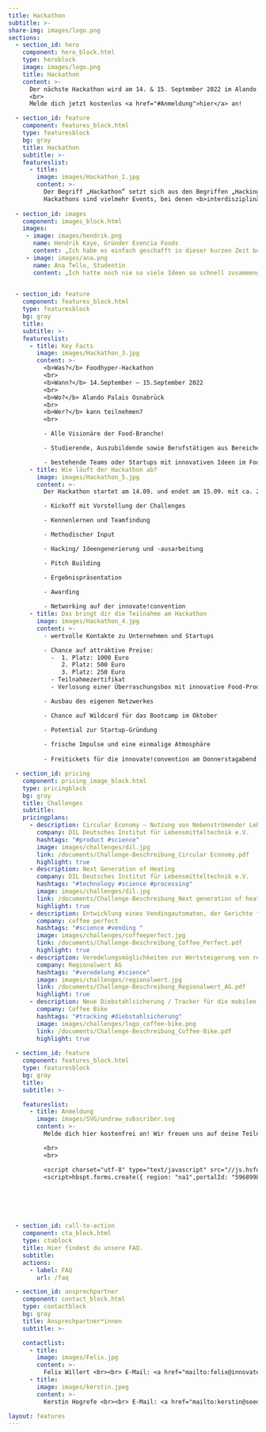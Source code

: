 ```yaml
---
title: Hackathon
subtitle: >-
share-img: images/logo.png
sections:
  - section_id: hero
    component: hero_block.html
    type: heroblock
    image: images/logo.png
    title: Hackathon
    content: >-
      Der nächste Hackathon wird am 14. & 15. September 2022 im Alando Palais (Osnabrück) stattfinden.
      <br>
      Melde dich jetzt kostenlos <a href="#Anmeldung">hier</a> an!

  - section_id: feature
    component: features_block.html
    type: featuresblock
    bg: gray
    title: Hackathon
    subtitle: >-
    featureslist:
      - title:
        image: images/Hackathon_1.jpg
        content: >-
          Der Begriff „Hackathon” setzt sich aus den Begriffen „Hacking” und „Marathon” zusammen. Die Verwendung des Begriffs „Hacking” ist dabei spielerisch gemeint und bezieht sich nicht auf kriminelle Cyberaktivitäten.
          Hackathons sind vielmehr Events, bei denen <b>interdisziplinäre Teams</b> in <b>kurzer Zeit</b> kollaborativ <b>Lösungen für praxisrelevante Herausforderungen</b> der Industrie und Wirtschaft erarbeiten. Beim FoodHyper-Hackathon handelt es sich um Herausforderungen, die speziell aus dem <b>Lebensmittelbereich</b> kommen.
  
  - section_id: images
    component: images_block.html
    images:
     - image: images/hendrik.png
       name: Hendrik Kaye, Gründer Esencia Foods
       content: „Ich habe es einfach geschafft in dieser kurzen Zeit bei dem Hackathon von Donnerstag auf Freitag die Arbeit mit einem Team von 5 Leuten zu schaffen, die ich sonst alleine gerade so in einer Woche schaffe!"
     - image: images/ana.png
       name: Ana Tello, Studentin
       content: „Ich hatte noch nie so viele Ideen so schnell zusammengebracht und am Ende so ein tolles Ergebnis bekommen. Ich denke, man sollte auf jeden Fall mitmachen, um einfach die Erfahrung zu sammeln. Ich finde, die Erfahrung ist das wichtigste im Berufsleben von jungen Menschen.“
  

  - section_id: feature
    component: features_block.html
    type: featuresblock
    bg: gray
    title:
    subtitle: >-
    featureslist:
      - title: Key Facts
        image: images/Hackathon_3.jpg
        content: >-
          <b>Was?</b> Foodhyper-Hackathon
          <br>
          <b>Wann?</b> 14.September – 15.September 2022
          <br>
          <b>Wo?</b> Alando Palais Osnabrück
          <br>
          <b>Wer?</b> kann teilnehmen? 
          <br>

          - Alle Visionäre der Food-Branche!

          - Studierende, Auszubildende sowie Berufstätigen aus Bereichen wie Lebensmitteltechnik, Prozessmanagement, Informatik, BWL, u.v.m.

          - bestehende Teams oder Startups mit innovativen Ideen im Food(Tech)-Bereich mit eigener Challenge
      - title: Wie läuft der Hackathon ab?
        image: images/Hackathon_5.jpg
        content: >-
          Der Hackathon startet am 14.09. und endet am 15.09. mit ca. 22 h reiner Hacking-Zeit:

          - Kickoff mit Vorstellung der Challenges

          - Kennenlernen und Teamfindung

          - Methodischer Input

          - Hacking/ Ideengenerierung und -ausarbeitung

          - Pitch Building

          - Ergebnispräsentation

          - Awarding
  
          - Networking auf der innovate!convention 
      - title: Das bringt dir die Teilnahme am Hackathon
        image: images/Hackathon_4.jpg
        content: >-
          - wertvolle Kontakte zu Unternehmen und Startups

          - Chance auf attraktive Preise:
            -  1. Platz: 1000 Euro
               2. Platz: 500 Euro
               3. Platz: 250 Euro 
            - Teilnahmezertifikat
            - Verlosung einer Überraschungsbox mit innovative Food-Produkten unter den Teilnehmer*innen

          - Ausbau des eigenen Netzwerkes

          - Chance auf Wildcard für das Bootcamp im Oktober

          - Potential zur Startup-Gründung
          
          - frische Impulse und eine einmalige Atmosphäre
          
          - Freitickets für die innovate!convention am Donnerstagabend

  - section_id: pricing
    component: pricing_image_block.html
    type: pricingblock
    bg: gray
    title: Challenges 
    subtitle:
    pricingplans:
      - description: Circular Economy – Nutzung von Nebenströmender Lebensmittelwertschöpfungskette
        company: DIL Deutsches Institut für Lebensmitteltechnik e.V.
        hashtags: "#product #science"
        image: images/challenges/dil.jpg
        link: /documents/Challenge-Beschreibung_Circular Economy.pdf
        highlight: true
      - description: Next Generation of Heating
        company: DIL Deutsches Institut für Lebensmitteltechnik e.V.
        hashtags: "#technology #science #processing"
        image: images/challenges/dil.jpg
        link: /documents/Challenge-Beschreibung_Next generation of heating.pdf
        highlight: true
      - description: Entwicklung eines Vendingautomaten, der Gerichte frisch zubereitet, sowie dessen Integration in das bestehende Vendingportfolio von coffee perfect
        company: coffee perfect
        hashtags: "#science #vending "
        image: images/challenges/coffeeperfect.jpg
        link: /documents/Challenge-Beschreibung_Coffee_Perfect.pdf
        highlight: true
      - description: Veredelungsmöglichkeiten zur Wertsteigerung von regionalen landschaftlichen Rohprodukten durch regionale Verarbeitungs- und Produktionsansätze
        company: Regionalwert AG
        hashtags: "#veredelung #science"
        image: images/challenges/regionalwert.jpg
        link: /documents/Challenge-Beschreibung_Regionalwert_AG.pdf
        highlight: true
      - description: Neue Diebstahlsicherung / Tracker für die mobilen Coffee-Bikes (weltweit)
        company: Coffee Bike
        hashtags: "#tracking #diebstahlsicherung"
        image: images/challenges/logo_coffee-bike.png
        link: /documents/Challenge-Beschreibung_Coffee-Bike.pdf
        highlight: true
      
  - section_id: feature
    component: features_block.html
    type: featuresblock
    bg: gray
    title:
    subtitle: >-

    featureslist:
      - title: Anmeldung
        image: images/SVG/undraw_subscriber.svg
        content: >-
          Melde dich hier kostenfrei an! Wir freuen uns auf deine Teilnahme.

          <br>
          <br>

          <script charset="utf-8" type="text/javascript" src="//js.hsforms.net/forms/v2.js"></script>
          <script>hbspt.forms.create({ region: "na1",portalId: "5968998",formId: "fc5a7e2b-5a8d-4fc5-a8a7-07ddd7261fef" });</script>






  - section_id: call-to-action
    component: cta_block.html
    type: ctablock
    title: Hier findest du unsere FAQ.
    subtitle:
    actions:
      - label: FAQ
        url: /faq

  - section_id: ansprechpartner
    component: contact_block.html
    type: contactblock
    bg: gray
    title: Ansprechpartner*innen
    subtitle: >-

    contactlist:
      - title:
        image: images/Felix.jpg
        content: >-
          Felix Willert <br><br> E-Mail: <a href="mailto:felix@innovate-os.de">felix@innovate-os.de </a><br><br> Tel.: 0541 50798526
      - title:
        image: images/kerstin.jpeg
        content: >-
          Kerstin Hogrefe <br><br> E-Mail: <a href="mailto:kerstin@seedhouse.de ">kerstin@seedhouse.de  </a> <br><br> Tel.: 0151 67965973

layout: features
---
```

